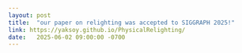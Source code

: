 ```yaml
---
layout: post
title:  "our paper on relighting was accepted to SIGGRAPH 2025!"
link: https://yaksoy.github.io/PhysicalRelighting/
date:   2025-06-02 09:00:00 -0700
---
```

